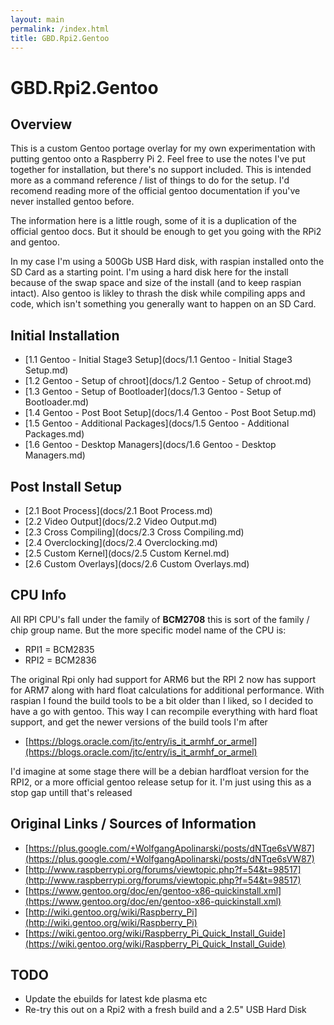 ```yaml
---
layout: main
permalink: /index.html
title: GBD.Rpi2.Gentoo
---
```


# GBD.Rpi2.Gentoo

## Overview

This is a custom Gentoo portage overlay for my own experimentation with putting gentoo onto a Raspberry Pi 2.
Feel free to use the notes I've put together for installation, but there's no support included.
This is intended more as a command reference / list of things to do for the setup.
I'd recomend reading more of the official gentoo documentation if you've never installed gentoo before.

The information here is a little rough, some of it is a duplication of the official gentoo docs.
But it should be enough to get you going with the RPi2 and gentoo.

In my case I'm using a 500Gb USB Hard disk, with raspian installed onto the SD Card as a starting point.
I'm using a hard disk here for the install because of the swap space and size of the install (and to keep raspian intact).
Also gentoo is likley to thrash the disk while compiling apps and code, which isn't something you generally want to happen
on an SD Card.

## Initial Installation

  * [1.1 Gentoo - Initial Stage3 Setup](docs/1.1 Gentoo - Initial Stage3 Setup.md)
  * [1.2 Gentoo - Setup of chroot](docs/1.2 Gentoo - Setup of chroot.md)
  * [1.3 Gentoo - Setup of Bootloader](docs/1.3 Gentoo - Setup of Bootloader.md)
  * [1.4 Gentoo - Post Boot Setup](docs/1.4 Gentoo - Post Boot Setup.md)
  * [1.5 Gentoo - Additional Packages](docs/1.5 Gentoo - Additional Packages.md)
  * [1.6 Gentoo - Desktop Managers](docs/1.6 Gentoo - Desktop Managers.md)


## Post Install Setup

  * [2.1 Boot Process](docs/2.1 Boot Process.md)
  * [2.2 Video Output](docs/2.2 Video Output.md)
  * [2.3 Cross Compiling](docs/2.3 Cross Compiling.md)
  * [2.4 Overclocking](docs/2.4 Overclocking.md)
  * [2.5 Custom Kernel](docs/2.5 Custom Kernel.md)
  * [2.6 Custom Overlays](docs/2.6 Custom Overlays.md)


## CPU Info

All RPI CPU's fall under the family of **BCM2708** this is sort of the family / chip group name.
But the more specific model name of the CPU is:

* RPI1 = BCM2835
* RPI2 = BCM2836

The original Rpi only had support for ARM6 but the RPI 2 now has support for ARM7 along with hard float calculations for additional performance.
With raspian I found the build tools to be a bit older than I liked, so I decided to have a go with gentoo.
This way I can recompile everything with hard float support, and get the newer versions of the build tools I'm after

  * [https://blogs.oracle.com/jtc/entry/is_it_armhf_or_armel](https://blogs.oracle.com/jtc/entry/is_it_armhf_or_armel)

I'd imagine at some stage there will be a debian hardfloat version for the RPI2, or a more official gentoo release setup for it.
I'm just using this as a stop gap untill that's released


## Original Links / Sources of Information

  * [https://plus.google.com/+WolfgangApolinarski/posts/dNTqe6sVW87](https://plus.google.com/+WolfgangApolinarski/posts/dNTqe6sVW87)
  * [http://www.raspberrypi.org/forums/viewtopic.php?f=54&t=98517](http://www.raspberrypi.org/forums/viewtopic.php?f=54&t=98517)
  * [https://www.gentoo.org/doc/en/gentoo-x86-quickinstall.xml](https://www.gentoo.org/doc/en/gentoo-x86-quickinstall.xml)
  * [http://wiki.gentoo.org/wiki/Raspberry_Pi](http://wiki.gentoo.org/wiki/Raspberry_Pi)
  * [https://wiki.gentoo.org/wiki/Raspberry_Pi_Quick_Install_Guide](https://wiki.gentoo.org/wiki/Raspberry_Pi_Quick_Install_Guide)


## TODO

 * Update the ebuilds for latest kde plasma etc
 * Re-try this out on a Rpi2 with a fresh build and a 2.5" USB Hard Disk
